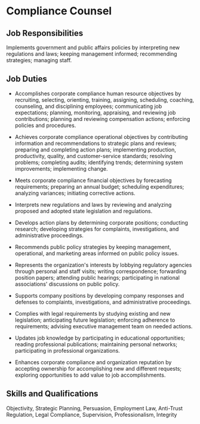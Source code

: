 # Compliance Counsel

## Job Responsibilities

Implements government and public affairs policies by interpreting new regulations and laws; keeping management informed; recommending strategies; managing staff.

## Job Duties

* Accomplishes corporate compliance human resource objectives by recruiting, selecting, orienting, training, assigning, scheduling, coaching, counseling, and disciplining employees; communicating job expectations; planning, monitoring, appraising, and reviewing job contributions; planning and reviewing compensation actions; enforcing policies and procedures.

* Achieves corporate compliance operational objectives by contributing information and recommendations to strategic plans and reviews; preparing and completing action plans; implementing production, productivity, quality, and customer-service standards; resolving problems; completing audits; identifying trends; determining system improvements; implementing change.

* Meets corporate compliance financial objectives by forecasting requirements; preparing an annual budget; scheduling expenditures; analyzing variances; initiating corrective actions.

* Interprets new regulations and laws by reviewing and analyzing proposed and adopted state legislation and regulations.

* Develops action plans by determining corporate positions; conducting research; developing strategies for complaints, investigations, and administrative proceedings.

* Recommends public policy strategies by keeping management, operational, and marketing areas informed on public policy issues.

* Represents the organization&apos;s interests by lobbying regulatory agencies through personal and staff visits; writing correspondence; forwarding position papers; attending public hearings; participating in national associations&apos; discussions on public policy.

* Supports company positions by developing company responses and defenses to complaints, investigations, and administrative proceedings.

* Complies with legal requirements by studying existing and new legislation; anticipating future legislation; enforcing adherence to requirements; advising executive management team on needed actions.

* Updates job knowledge by participating in educational opportunities; reading professional publications; maintaining personal networks; participating in professional organizations.

* Enhances corporate compliance and organization reputation by accepting ownership for accomplishing new and different requests; exploring opportunities to add value to job accomplishments.

## Skills and Qualifications

Objectivity, Strategic Planning, Persuasion, Employment Law, Anti-Trust Regulation, Legal Compliance, Supervision, Professionalism, Integrity

